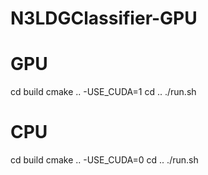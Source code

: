 # N3LDGClassifier-GPU

# GPU
cd build
cmake .. -USE_CUDA=1
cd ..
./run.sh

# CPU
cd build
cmake .. -USE_CUDA=0
cd ..
./run.sh
